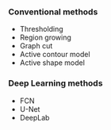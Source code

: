 ### Conventional methods
- Thresholding
- Region growing
- Graph cut
- Active contour model
- Active shape model

### Deep Learning methods
- FCN
- U-Net
- DeepLab
